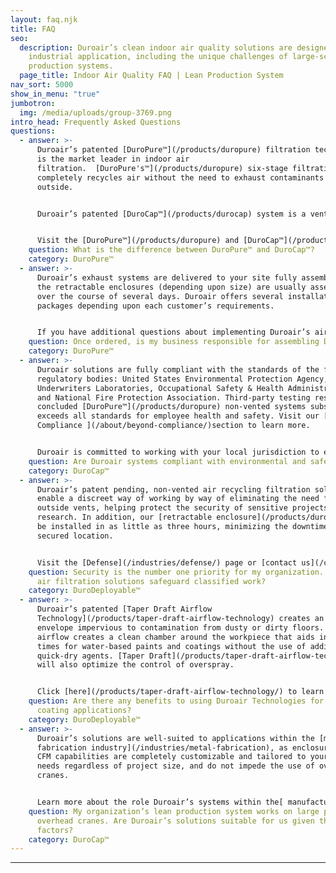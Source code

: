```yaml
---
layout: faq.njk
title: FAQ
seo:
  description: Duroair’s clean indoor air quality solutions are designed for any
    industrial application, including the unique challenges of large-scale lean
    production systems.
  page_title: Indoor Air Quality FAQ | Lean Production System
nav_sort: 5000
show_in_menu: "true"
jumbotron:
  img: /media/uploads/group-3769.png
intro_head: Frequently Asked Questions
questions:
  - answer: >-
      Duroair’s patented [DuroPure™](/products/duropure) filtration technology
      is the market leader in indoor air
      filtration.  [DuroPure's™](/products/duropure) six-stage filtration
      completely recycles air without the need to exhaust contaminants to the
      outside.


      Duroair’s patented [DuroCap™](/products/durocap) system is a vented solution. The [DuroCap™](/products/durocap) two-stage filtration captures 99.4% of particulates and exhausts contaminated air to the outside in an environmentally compliant manner.


      Visit the [DuroPure™](/products/duropure) and [DuroCap™](/products/durocap) pages to learn more, or [contact us](/contact-us) today to discuss how Duroair’s market-leading solutions can resolve your unique challenges.
    question: What is the difference between DuroPure™ and DuroCap™?
    category: DuroPure™
  - answer: >-
      Duroair’s exhaust systems are delivered to your site fully assembled and
      the retractable enclosures (depending upon size) are usually assembled
      over the course of several days. Duroair offers several installation
      packages depending upon each customer’s requirements. 


      If you have additional questions about implementing Duroair’s air filtration systems in your manufacturing environment, [contact us](/contact/) today to get the technical support you need.
    question: Once ordered, is my business responsible for assembling Duroair systems?
    category: DuroPure™
  - answer: >-
      Duroair solutions are fully compliant with the standards of the following
      regulatory bodies: United States Environmental Protection Agency,
      Underwriters Laboratories, Occupational Safety & Health Administration,
      and National Fire Protection Association. Third-party testing results have
      concluded [DuroPure™](/products/duropure) non-vented systems substantially
      exceeds all standards for employee health and safety. Visit our [Safety
      Compliance ](/about/beyond-compliance/)section to learn more.


      Duroair is committed to working with your local jurisdiction to ensure safety, environmental and all required standards are effectively met. [Contact us](/contact/) today to learn more.
    question: Are Duroair systems compliant with environmental and safety requirements?
    category: DuroCap™
  - answer: >-
      Duroair’s patent pending, non-vented air recycling filtration solutions
      enable a discreet way of working by way of eliminating the need for large
      outside vents, helping protect the security of sensitive projects and
      research. In addition, our [retractable enclosure](/products/duroroom) can
      be installed in as little as three hours, minimizing the downtime of your
      secured location.


      Visit the [Defense](/industries/defense/) page or [contact us](/contact/) today for details.
    question: Security is the number one priority for my organization. Can Duroair’s
      air filtration solutions safeguard classified work?
    category: DuroDeployable™
  - answer: >-
      Duroair’s patented [Taper Draft Airflow
      Technology](/products/taper-draft-airflow-technology) creates an air
      envelope impervious to contamination from dusty or dirty floors.  This
      airflow creates a clean chamber around the workpiece that aids in drying
      times for water-based paints and coatings without the use of additional
      quick-dry agents. [Taper Draft](/products/taper-draft-airflow-technology)
      will also optimize the control of overspray.


      Click [here](/products/taper-draft-airflow-technology/) to learn more about Duroair’s patented airflow technology, or [contact us](/contact/) today to speak to a sales consultant about how [Taper Draft Airflow Technology](/products/taper-draft-airflow-technology) can enhance your coating process.
    question: Are there any benefits to using Duroair Technologies for paint and
      coating applications?
    category: DuroDeployable™
  - answer: >-
      Duroair’s solutions are well-suited to applications within the [metal
      fabrication industry](/industries/metal-fabrication), as enclosures and
      CFM capabilities are completely customizable and tailored to your unique
      needs regardless of project size, and do not impede the use of overhead
      cranes.


      Learn more about the role Duroair’s systems within the[ manufacturing industry by clicking here](/industries/metal-fabrication/) or [contact us](/contact/) today to speak to a sales consultant about the unique air filtration challenges of a lean production system.
    question: My organization’s lean production system works on large parts and uses
      overhead cranes. Are Duroair’s solutions suitable for us given these
      factors?
    category: DuroCap™
---
```

****

